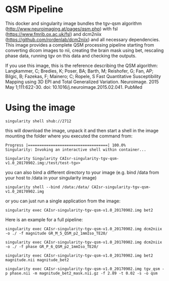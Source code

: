 # QSM Pipeline

This docker and singularity image bundles the tgv-qsm algorithm (http://www.neuroimaging.at/pages/qsm.php) with fsl (https://www.fmrib.ox.ac.uk/fsl) and dcm2niix (https://github.com/rordenlab/dcm2niix) and all necessary dependencies. This image provides a complete QSM processing pipeline starting from converting dicom images to nii, creating the brain mask using bet, rescaling phase data, running tgv on this data and checking the outputs.

If you use this image, this is the reference describing the QSM algorithm:
Langkammer, C; Bredies, K; Poser, BA; Barth, M; Reishofer, G; Fan, AP; Bilgic, B; Fazekas, F; Mainero; C; Ropele, S
Fast Quantitative Susceptibility Mapping using 3D EPI and Total Generalized Variation.
Neuroimage. 2015 May 1;111:622-30. doi: 10.1016/j.neuroimage.2015.02.041. PubMed 

# Using the image
```
singularity shell shub://2712
```

this will download the image, unpack it and then start a shell in the image mounting the folder where you executed the command from:

```
Progress |===================================| 100.0%
Singularity: Invoking an interactive shell within container...

Singularity Singularity CAIsr-singularity-tgv-qsm-v1.0_20170902.img:/test/test-tgv>
```

you can also bind a different directory to your image (e.g. bind /data from your host to /data in your singularity image)
```
singularity shell --bind /data:/data/ CAIsr-singularity-tgv-qsm-v1.0_20170902.img
```

or you can just run a single application from the image:
```
singularity exec CAIsr-singularity-tgv-qsm-v1.0_20170902.img bet2
```

Here is an example for a full pipeline:
```
singularity exec CAIsr-singularity-tgv-qsm-v1.0_20170902.img dcm2niix -o ./ -f magnitude GR_M_5_QSM_p2_1mmIso_TE20/

singularity exec CAIsr-singularity-tgv-qsm-v1.0_20170902.img dcm2niix -o ./ -f phase GR_P_6_QSM_p2_1mmIso_TE20/

singularity exec CAIsr-singularity-tgv-qsm-v1.0_20170902.img bet2 magnitude.nii magnitude_bet2

singularity exec CAIsr-singularity-tgv-qsm-v1.0_20170902.img tgv_qsm -p phase.nii -m magnitude_bet2_mask.nii.gz -f 2.89 -t 0.02 -s -o qsm
```

